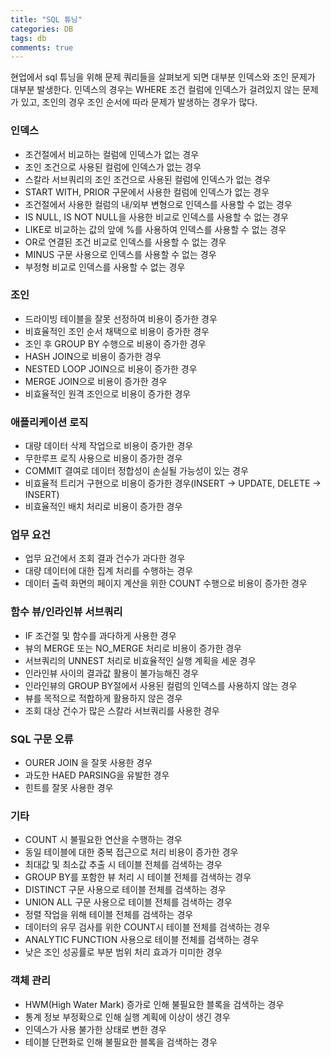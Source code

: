 ```yaml
---
title: "SQL 튜닝"
categories: DB
tags: db
comments: true
---
```


현업에서 sql 튜닝을 위해 문제 쿼리들을 살펴보게 되면 대부분 인덱스와 조인 문제가 대부분 발생한다. 인덱스의 경우는 WHERE 조건 컬럼에 인덱스가 걸려있지 않는 문제가 있고, 조인의 경우 조인 순서에 따라 문제가 발생하는 경우가 많다.

### 인덱스

- 조건절에서 비교하는 컬럼에 인덱스가 없는 경우
- 조인 조건으로 사용된 컬럼에 인덱스가 없는 경우
- 스칼라 서브쿼리의 조인 조건으로 사용된 컬럼에 인덱스가 없는 경우
- START WITH, PRIOR 구문에서 사용한 컬럼에 인덱스가 없는 경우
- 조건절에서 사용한 컬럼의 내/외부 변형으로 인덱스를 사용할 수 없는 경우
- IS NULL, IS NOT NULL을 사용한 비교로 인덱스를 사용할 수 없는 경우
- LIKE로 비교하는 값의 앞에 %를 사용하여 인덱스를 사용할 수 없는 경우
- OR로 연결된 조건 비교로 인덱스를 사용할 수 없는 경우
- MINUS 구문 사용으로 인덱스를 사용할 수 없는 경우
- 부정형 비교로 인덱스를 사용할 수 없는 경우



### 조인

- 드라이빙 테이블을 잘못 선정하여 비용이 증가한 경우
- 비효율적인 조인 순서 채택으로 비용이 증가한 경우
- 조인 후 GROUP BY 수행으로 비용이 증가한 경우
- HASH JOIN으로 비용이 증가한 경우
- NESTED LOOP JOIN으로 비용이 증가한 경우
- MERGE JOIN으로 비용이 증가한 경우
- 비효율적인 원격 조인으로 비용이 증가한 경우



### 애플리케이션 로직

- 대량 데이터 삭제 작업으로 비용이 증가한 경우
- 무한루프 로직 사용으로 비용이 증가한 경우
- COMMIT 결여로 데이터 정합성이 손실될 가능성이 있는 경우
- 비효율적 트리거 구현으로 비용이 증가한 경우(INSERT -> UPDATE, DELETE -> INSERT)
- 비효율적인 배치 처리로 비용이 증가한 경우



### 업무 요건

- 업무 요건에서 조회 결과 건수가 과다한 경우
- 대량 데이터에 대한 집계 처리를 수행하는 경우
- 데이터 출력 화면의 페이지 계산을 위한 COUNT 수행으로 비용이 증가한 경우



### 함수 뷰/인라인뷰 서브쿼리

- IF 조건절 및 함수를 과다하게 사용한 경우
- 뷰의 MERGE 또는 NO_MERGE 처리로 비용이 증가한 경우
- 서브쿼리의 UNNEST 처리로 비효율적인 실행 계획을 세운 경우
- 인라인뷰 사이의 결과값 활용이 불가능해진 경우
- 인라인뷰의 GROUP BY절에서 사용된 컬럼의 인덱스를 사용하지 않는 경우
- 뷰를 목적으로 적합하게 활용하지 않은 경우
- 조회 대상 건수가 많은 스칼라 서브쿼리를 사용한 경우



### SQL 구문 오류

- OURER JOIN 을 잘못 사용한 경우
- 과도한 HAED PARSING을 유발한 경우
- 힌트를 잘못 사용한 경우



### 기타

- COUNT 시 불필요한 연산을 수행하는 경우
- 동일 테이블에 대한 중복 접근으로 처리 비용이 증가한 경우
- 최대값 및 최소값 추출 시 테이블 전체를 검색하는 경우
- GROUP BY를 포함한 뷰 처리 시 테이블 전체를 검색하는 경우
- DISTINCT 구문 사용으로 테이블 전체를 검색하는 경우
- UNION ALL 구문 사용으로 테이블 전체를 검색하는 경우
- 정렬 작업을 위해 테이블 전체를 검색하는 경우
- 데이터의 유무 검사를 위한 COUNT시 테이블 전체를 검색하는 경우
- ANALYTIC FUNCTION 사용으로 테이블 전체를 검색하는 경우
- 낮은 조인 성공률로 부분 범위 처리 효과가 미미한 경우



### 객체 관리

- HWM(High Water Mark) 증가로 인해 불필요한 블록을 검색하는 경우
- 통계 정보 부정확으로 인해 실행 계획에 이상이 생긴 경우
- 인덱스가 사용 불가한 상태로 변한 경우
- 테이블 단편화로 인해 불필요한 블록을 검색하는 경우